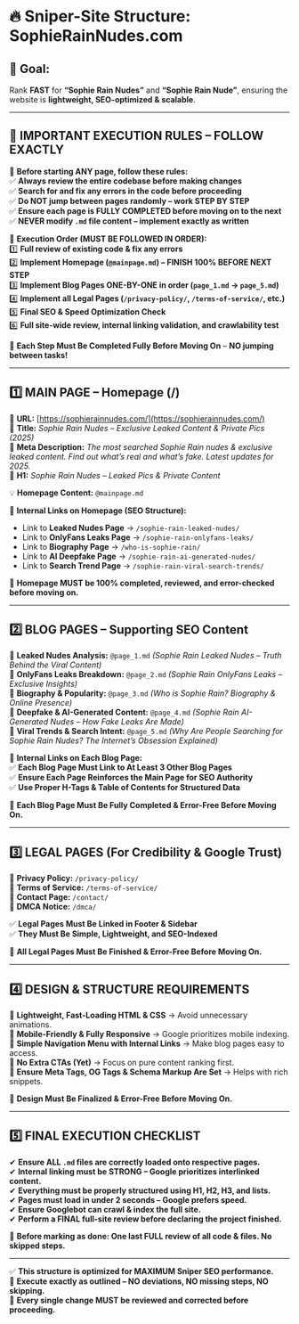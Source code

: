 # 🔥 Sniper-Site Structure: SophieRainNudes.com

## 📌 Goal:  
Rank **FAST** for **“Sophie Rain Nudes”** and **“Sophie Rain Nude”**, ensuring the website is **lightweight, SEO-optimized & scalable**.  

---

## 🚨 **IMPORTANT EXECUTION RULES – FOLLOW EXACTLY**  

🔴 **Before starting ANY page, follow these rules:**  
✅ **Always review the entire codebase before making changes**  
✅ **Search for and fix any errors in the code before proceeding**  
✅ **Do NOT jump between pages randomly – work STEP BY STEP**  
✅ **Ensure each page is FULLY COMPLETED before moving on to the next**  
✅ **NEVER modify `.md` file content – implement exactly as written**  

📌 **Execution Order (MUST BE FOLLOWED IN ORDER):**  
1️⃣ **Full review of existing code & fix any errors**  
2️⃣ **Implement Homepage (`@mainpage.md`) – FINISH 100% BEFORE NEXT STEP**  
3️⃣ **Implement Blog Pages ONE-BY-ONE in order (`page_1.md` → `page_5.md`)**  
4️⃣ **Implement all Legal Pages (`/privacy-policy/`, `/terms-of-service/`, etc.)**  
5️⃣ **Final SEO & Speed Optimization Check**  
6️⃣ **Full site-wide review, internal linking validation, and crawlability test**  

📌 **Each Step Must Be Completed Fully Before Moving On** – **NO jumping between tasks!**  

---

## **1️⃣ MAIN PAGE – Homepage (/)**
📌 **URL:** [https://sophierainnudes.com/](https://sophierainnudes.com/)  
📌 **Title:** *Sophie Rain Nudes – Exclusive Leaked Content & Private Pics (2025)*  
📌 **Meta Description:** *The most searched Sophie Rain nudes & exclusive leaked content. Find out what’s real and what’s fake. Latest updates for 2025.*  
📌 **H1:** *Sophie Rain Nudes – Leaked Pics & Private Content*  

💡 **Homepage Content:** `@mainpage.md`  

🔗 **Internal Links on Homepage (SEO Structure):**  
- Link to **Leaked Nudes Page** → `/sophie-rain-leaked-nudes/`  
- Link to **OnlyFans Leaks Page** → `/sophie-rain-onlyfans-leaks/`  
- Link to **Biography Page** → `/who-is-sophie-rain/`  
- Link to **AI Deepfake Page** → `/sophie-rain-ai-generated-nudes/`  
- Link to **Search Trend Page** → `/sophie-rain-viral-search-trends/`  

📌 **Homepage MUST be 100% completed, reviewed, and error-checked before moving on.**  

---

## **2️⃣ BLOG PAGES – Supporting SEO Content**
📌 **Leaked Nudes Analysis:** `@page_1.md` *(Sophie Rain Leaked Nudes – Truth Behind the Viral Content)*  
📌 **OnlyFans Leaks Breakdown:** `@page_2.md` *(Sophie Rain OnlyFans Leaks – Exclusive Insights)*  
📌 **Biography & Popularity:** `@page_3.md` *(Who is Sophie Rain? Biography & Online Presence)*  
📌 **Deepfake & AI-Generated Content:** `@page_4.md` *(Sophie Rain AI-Generated Nudes – How Fake Leaks Are Made)*  
📌 **Viral Trends & Search Intent:** `@page_5.md` *(Why Are People Searching for Sophie Rain Nudes? The Internet’s Obsession Explained)*  

🔗 **Internal Links on Each Blog Page:**  
✅ **Each Blog Page Must Link to At Least 3 Other Blog Pages**  
✅ **Ensure Each Page Reinforces the Main Page for SEO Authority**  
✅ **Use Proper H-Tags & Table of Contents for Structured Data**  

📌 **Each Blog Page Must Be Fully Completed & Error-Free Before Moving On.**  

---

## **3️⃣ LEGAL PAGES (For Credibility & Google Trust)**
📌 **Privacy Policy:** `/privacy-policy/`  
📌 **Terms of Service:** `/terms-of-service/`  
📌 **Contact Page:** `/contact/`  
📌 **DMCA Notice:** `/dmca/`  

✅ **Legal Pages Must Be Linked in Footer & Sidebar**  
✅ **They Must Be Simple, Lightweight, and SEO-Indexed**  

📌 **All Legal Pages Must Be Finished & Error-Free Before Moving On.**  

---

## **4️⃣ DESIGN & STRUCTURE REQUIREMENTS**  
🔹 **Lightweight, Fast-Loading HTML & CSS** → Avoid unnecessary animations.  
🔹 **Mobile-Friendly & Fully Responsive** → Google prioritizes mobile indexing.  
🔹 **Simple Navigation Menu with Internal Links** → Make blog pages easy to access.  
🔹 **No Extra CTAs (Yet)** → Focus on pure content ranking first.  
🔹 **Ensure Meta Tags, OG Tags & Schema Markup Are Set** → Helps with rich snippets.  

📌 **Design Must Be Finalized & Error-Free Before Moving On.**  

---

## **5️⃣ FINAL EXECUTION CHECKLIST**  
✔ **Ensure ALL `.md` files are correctly loaded onto respective pages.**  
✔ **Internal linking must be STRONG – Google prioritizes interlinked content.**  
✔ **Everything must be properly structured using H1, H2, H3, and lists.**  
✔ **Pages must load in under 2 seconds – Google prefers speed.**  
✔ **Ensure Googlebot can crawl & index the full site.**  
✔ **Perform a FINAL full-site review before declaring the project finished.**  

📌 **Before marking as done: One last FULL review of all code & files. No skipped steps.**  

---

✅ **This structure is optimized for MAXIMUM Sniper SEO performance.**  
🚀 **Execute exactly as outlined – NO deviations, NO missing steps, NO skipping.**  
🔎 **Every single change MUST be reviewed and corrected before proceeding.**  